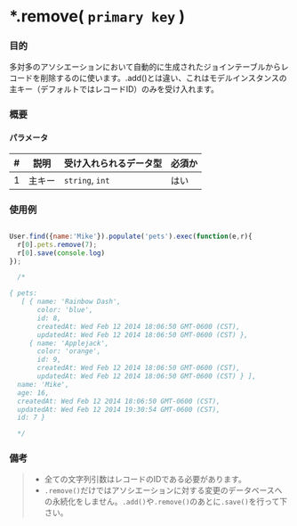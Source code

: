 # *.remove( `primary key` )
### 目的
多対多のアソシエーションにおいて自動的に生成されたジョインテーブルからレコードを削除するのに使います。.add()とは違い、これはモデルインスタンスの主キー（デフォルトではレコードID）のみを受け入れます。



### 概要
#### パラメータ

| # | 説明          | 受け入れられるデータ型           | 必須か |
|---|---------------------|---------------------|------------|
| 1 |    主キー   | `string`, `int` | はい |

### 使用例

```javascript

User.find({name:'Mike'}).populate('pets').exec(function(e,r){
  r[0].pets.remove(7);
  r[0].save(console.log)
});

  /*

{ pets:
   [ { name: 'Rainbow Dash',
       color: 'blue',
       id: 8,
       createdAt: Wed Feb 12 2014 18:06:50 GMT-0600 (CST),
       updatedAt: Wed Feb 12 2014 18:06:50 GMT-0600 (CST) },
     { name: 'Applejack',
       color: 'orange',
       id: 9,
       createdAt: Wed Feb 12 2014 18:06:50 GMT-0600 (CST),
       updatedAt: Wed Feb 12 2014 18:06:50 GMT-0600 (CST) } ],
  name: 'Mike',
  age: 16,
  createdAt: Wed Feb 12 2014 18:06:50 GMT-0600 (CST),
  updatedAt: Wed Feb 12 2014 19:30:54 GMT-0600 (CST),
  id: 7 }

  */


```

### 備考
> + 全ての文字列引数はレコードのIDである必要があります。
> + `.remove()`だけではアソシエーションに対する変更のデータベースへの永続化をしません。`.add()`や`.remove()`のあとに`.save()`を行って下さい。

<docmeta name="uniqueID" value="remove790682">
<docmeta name="methodType" value="association">
<docmeta name="importance" value="undefined">
<docmeta name="displayName" value=".remove()">

